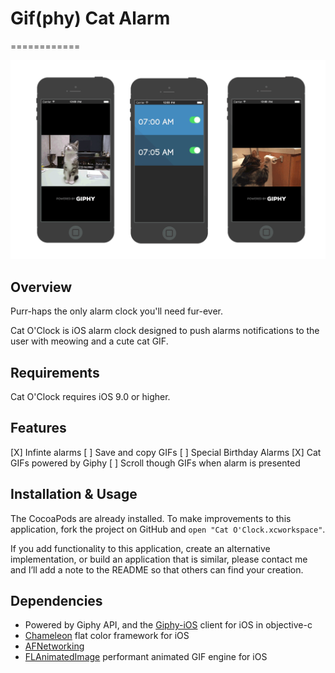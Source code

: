 # Gif(phy) Cat Alarm
============

![Toasty Cat Gif](Images/catmockup.gif)

## Overview

Purr-haps the only alarm clock you'll need fur-ever.

Cat O'Clock is iOS alarm clock designed to push alarms notifications to the user with meowing and a cute cat GIF.

## Requirements

Cat O'Clock requires iOS 9.0 or higher.

## Features

[X] Infinte alarms
[ ] Save and copy GIFs
[ ] Special Birthday Alarms
[X] Cat GIFs powered by Giphy
[ ] Scroll though GIFs when alarm is presented

## Installation & Usage

The CocoaPods are already installed. To make improvements to this application, fork the project on GitHub and ```open "Cat O'Clock.xcworkspace"```.

If you add functionality to this application, create an alternative implementation, or build an application that is similar, please contact me and I’ll add a note to the README so that others can find your creation.

## Dependencies

- Powered by Giphy API, and the [Giphy-iOS](https://github.com/heyalexchoi/Giphy-iOS) client for iOS in objective-c
- [Chameleon](https://github.com/ViccAlexander/Chameleon) flat color framework for iOS
- [AFNetworking](https://github.com/AFNetworking/AFNetworking)
- [FLAnimatedImage](https://github.com/Flipboard/FLAnimatedImage) performant animated GIF engine for iOS
